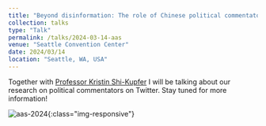 ```yaml
---
title: "Beyond disinformation: The role of Chinese political commentators on Twitter"
collection: talks
type: "Talk"
permalink: /talks/2024-03-14-aas
venue: "Seattle Convention Center"
date: 2024/03/14
location: "Seattle, WA, USA"
---
```


Together with [Professor Kristin Shi-Kupfer](https://www.uni-trier.de/universitaet/fachbereiche-faecher/fachbereich-ii/faecher/sinologie/profil/team/prof-dr-kristin-shi-kupfer) I will be talking about our research on political commentators on Twitter. Stay tuned for more information!

![aas-2024](https://florian-eichin.com/images/aas-2024.png){:class="img-responsive"}